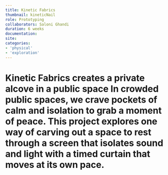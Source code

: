 ```yaml
---
title: Kinetic Fabrics
thumbnail: kineticNail
role: Prototyping
collaborators: Saloni Ghandi
duration: 6 weeks
documentation:
site:
categories:
- 'physical'
- 'exploration'
---
```


<script>
    import ImageGrid from '$lib/components/article/ImageGrid.svelte'
    import HeroImage from '$lib/components/article/HeroImage.svelte'
    import YoutubeEmbed from '$lib/components/article/YoutubeEmbed.svelte'

    const url = "JCsBg1sU5OY"
</script>

# Kinetic Fabrics creates a private alcove in a public space In crowded public spaces, we crave pockets of calm and isolation to grab a moment of peace. This project explores one way of carving out a space to rest through a screen that isolates sound and light with a timed curtain that moves at its own pace.

<YoutubeEmbed url={url} />
